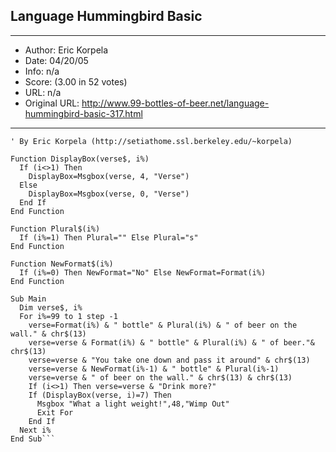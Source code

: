 
## Language Hummingbird Basic ##
---
- Author: Eric Korpela
- Date: 04/20/05
- Info: n/a
- Score:  (3.00 in 52 votes)
- URL: n/a
- Original URL: http://www.99-bottles-of-beer.net/language-hummingbird-basic-317.html
---

```' Hummingbird Basic version of the Beer Song
' By Eric Korpela (http://setiathome.ssl.berkeley.edu/~korpela)

Function DisplayBox(verse$, i%)
  If (i<>1) Then
    DisplayBox=Msgbox(verse, 4, "Verse")
  Else
    DisplayBox=Msgbox(verse, 0, "Verse")
  End If  
End Function

Function Plural$(i%)
  If (i%=1) Then Plural="" Else Plural="s" 
End Function

Function NewFormat$(i%)
  If (i%=0) Then NewFormat="No" Else NewFormat=Format(i%)
End Function

Sub Main
  Dim verse$, i%
  For i%=99 to 1 step -1
    verse=Format(i%) & " bottle" & Plural(i%) & " of beer on the wall." & chr$(13)
    verse=verse & Format(i%) & " bottle" & Plural(i%) & " of beer."& chr$(13) 
    verse=verse & "You take one down and pass it around" & chr$(13)
    verse=verse & NewFormat(i%-1) & " bottle" & Plural(i%-1) 
    verse=verse & " of beer on the wall." & chr$(13) & chr$(13)
    If (i<>1) Then verse=verse & "Drink more?"
    If (DisplayBox(verse, i)=7) Then 
      Msgbox "What a light weight!",48,"Wimp Out"
      Exit For
    End If 
  Next i%
End Sub```